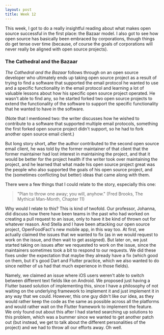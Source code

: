 ```yaml
---
layout: post
title: Week 12
---
```


This week, I got to do a really insightful reading about what makes open source successful in the first place: the Bazaar model. I also got to see how open source has basically been embraced by corporations, though things do get tense over time (because, of course the goals of corporations will never really be aligned with open source projects).

<!--more-->

### The Cathedral and the Bazaar

*The Cathedral and the Bazaar* follows through on an open source developer who ultimately ends up taking open source project as a result of trying to find a software that supported the email protocol he wanted to use and a specific functionality in the email protocol and learning a lot of valuable lessons about how his specific open source project operated. He wasn't able to find any, so he started forked two open source projects to extend the functionality of the software to support the specific functionality that he wanted to have in the software. 

(Note that I mentioned two: the writer discusses how he wished to contribute to a software that supported multiple email protocols, something the first forked open source project didn't support, so he had to fork another open source email client.)

But long story short, after the author contributed to the second open source email client, he was told by the former maintainer of that client that the former maintainer had lost interest in maintaining the project, and that it would be better for the project health if the writer took over maintaining the project, and he learned that what made his open source project great was the people who also supported the goals of his open source project, and the (sometimes conflicting but better) ideas that came along with them.

There were a few things that I could relate to the story, especially this one:

> "Plan to throw one away; you will, anyhow." (Fred Brooks, The Mythical Man-Month, Chapter 11)

Why would I relate to this? This is kind of twofold. Our professor, Johanna, did discuss how there have been teams in the past who had worked on creating a pull request to an issue, only to have it be kind of thrown out for whatever reason. And Stella and I have been attacking our open source project, OpenFoodFact's new mobile app, in this way too. At first, we actually claimed the issues that we wanted to fix (as in we would request to work on the issue, and then wait to get assigned). But later on, we just started taking on issues after we requested to work on the issue, since the maintainers sometimes took a bit to respond to our requests. We did these fixes under the expectation that maybe they already have a fix (which good on them, but it's good Dart and Flutter practice, which we also wanted to do since neither of us had that much experience in those fields). 

Namely, we claimed an issue where iOS users weren't able to switch between different text fields like on Android. We proposed just having a Flutter based solution of implementing this, since I have a philosophy of not waiting on the underlying framework to implement it and just implement it in any way that we could. However, this one guy didn't like our idea, as they would rather keep the code as the same as possible across all the platforms and would rather wait on the Flutter framework to implement the feature. We only found out about this after I had started searching up solutions to this problem, which was a bummer since we wanted to get another patch out (but instead, we get to talk about the different personalities of the project) and we had to throw all our efforts away. Oh well.

